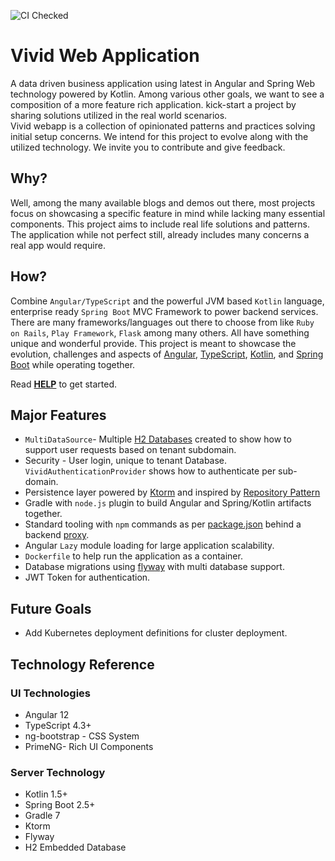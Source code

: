 ![CI Checked](https://github.com/martin-jamszolik/vivid-web-app/actions/workflows/gradle.yml/badge.svg)

# Vivid Web Application
A data driven business application using latest in Angular and Spring Web technology powered by Kotlin.  Among various other goals, 
we want to see a composition of a more feature rich application.
kick-start a project by sharing solutions utilized in the real world scenarios.  
Vivid webapp is a collection of opinionated patterns and practices solving initial setup concerns.  We intend for this project 
to evolve along with the utilized technology. We invite you to 
contribute and give feedback.

## Why?
Well, among the many available blogs and demos out there, most projects focus on showcasing a 
specific feature in mind while lacking many essential components. This project aims to include real life solutions and patterns.
The application while not perfect still, already includes many concerns a real app would require.

## How?
Combine `Angular/TypeScript` and the 
powerful JVM based `Kotlin` language, enterprise ready `Spring Boot` MVC Framework to 
power backend services.  There are many frameworks/languages out there to choose from like `Ruby on Rails`, `Play Framework`, `Flask` among many others. 
All have something unique and wonderful provide.  This project is meant to showcase the evolution, challenges
and aspects of 
[Angular](https://angular.io/), 
[TypeScript](https://www.typescriptlang.org/), 
[Kotlin](https://kotlinlang.org/), and 
[Spring Boot](https://spring.io/web-applications) while operating together.

Read [**HELP**](HELP.md) to get started.

## Major Features

* `MultiDataSource`- Multiple [H2 Databases](src/main/kotlin/com/vivid/graff/config/H2DatabaseConfiguration.kt) created to show how to support user requests based on tenant subdomain. 
* Security - User login, unique to tenant Database. `VividAuthenticationProvider` shows how to authenticate per sub-domain. 
* Persistence layer powered by [Ktorm](https://www.ktorm.org/) and inspired by
    [Repository Pattern](https://www.cosmicpython.com/book/chapter_02_repository.html)
* Gradle with `node.js` plugin to build Angular and Spring/Kotlin artifacts together.
* Standard tooling with `npm` commands as per [package.json](webapp/package.json) behind a backend [proxy](webapp/proxy.conf.json).
* Angular `Lazy` module loading for large application scalability.
* `Dockerfile` to help run the application as a container.
* Database migrations using [flyway](https://flywaydb.org/) with multi database support.
* JWT Token for authentication.
## Future Goals

* Add Kubernetes deployment definitions for cluster deployment.


## Technology Reference
### UI Technologies 
* Angular 12
* TypeScript 4.3+
* ng-bootstrap - CSS System
* PrimeNG- Rich UI Components 

### Server Technology
* Kotlin 1.5+
* Spring Boot 2.5+
* Gradle 7
* Ktorm
* Flyway
* H2 Embedded Database


